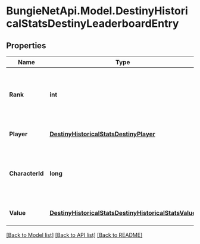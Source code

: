 # BungieNetApi.Model.DestinyHistoricalStatsDestinyLeaderboardEntry
## Properties

Name | Type | Description | Notes
------------ | ------------- | ------------- | -------------
**Rank** | **int** | Where this player ranks on the leaderboard. A value of 1 is the top rank. | [optional] 
**Player** | [**DestinyHistoricalStatsDestinyPlayer**](DestinyHistoricalStatsDestinyPlayer.md) | Identity details of the player | [optional] 
**CharacterId** | **long** | ID of the player&#39;s best character for the reported stat. | [optional] 
**Value** | [**DestinyHistoricalStatsDestinyHistoricalStatsValue**](DestinyHistoricalStatsDestinyHistoricalStatsValue.md) | Value of the stat for this player | [optional] 

[[Back to Model list]](../README.md#documentation-for-models) [[Back to API list]](../README.md#documentation-for-api-endpoints) [[Back to README]](../README.md)

